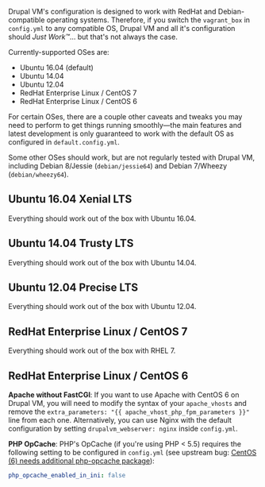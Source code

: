 Drupal VM's configuration is designed to work with RedHat and Debian-compatible operating systems. Therefore, if you switch the `vagrant_box` in `config.yml` to any compatible OS, Drupal VM and all it's configuration should _Just Work™_... but that's not always the case.

Currently-supported OSes are:

  - Ubuntu 16.04 (default)
  - Ubuntu 14.04
  - Ubuntu 12.04
  - RedHat Enterprise Linux / CentOS 7
  - RedHat Enterprise Linux / CentOS 6

For certain OSes, there are a couple other caveats and tweaks you may need to perform to get things running smoothly—the main features and latest development is only guaranteed to work with the default OS as configured in `default.config.yml`.

Some other OSes should work, but are not regularly tested with Drupal VM, including Debian 8/Jessie (`debian/jessie64`) and Debian 7/Wheezy (`debian/wheezy64`).

## Ubuntu 16.04 Xenial LTS

Everything should work out of the box with Ubuntu 16.04.

## Ubuntu 14.04 Trusty LTS

Everything should work out of the box with Ubuntu 14.04.

## Ubuntu 12.04 Precise LTS

Everything should work out of the box with Ubuntu 12.04.

## RedHat Enterprise Linux / CentOS 7

Everything should work out of the box with RHEL 7.

## RedHat Enterprise Linux / CentOS 6

**Apache without FastCGI**: If you want to use Apache with CentOS 6 on Drupal VM, you will need to modify the syntax of your `apache_vhosts` and remove the `extra_parameters: "{{ apache_vhost_php_fpm_parameters }}"` line from each one. Alternatively, you can use Nginx with the default configuration by setting `drupalvm_webserver: nginx` inside `config.yml`.

**PHP OpCache**: PHP's OpCache (if you're using PHP < 5.5) requires the following setting to be configured in `config.yml` (see upstream bug: [CentOS (6) needs additional php-opcache package](https://github.com/geerlingguy/ansible-role-php/issues/39)):

```yaml
php_opcache_enabled_in_ini: false
```
